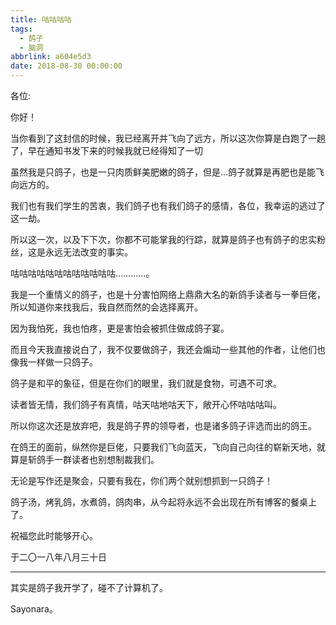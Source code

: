 ```yaml
---
title: 咕咕咕咕
tags:
  - 鸽子
  - 脑洞
abbrlink: a604e5d3
date: 2018-08-30 00:00:00
---
```


各位:

你好！

当你看到了这封信的时候，我已经离开并飞向了远方，所以这次你算是白跑了一趟了，早在通知书发下来的时候我就已经得知了一切

虽然我是只鸽子，也是一只肉质鲜美肥嫩的鸽子，但是…鸽子就算是再肥也是能飞向远方的。

我们也有我们学生的苦衷，我们鸽子也有我们鸽子的感情，各位，我幸运的逃过了这一劫。

所以这一次，以及下下次，你都不可能掌我的行踪，就算是鸽子也有鸽子的忠实粉丝，这是永远无法改变的事实。

咕咕咕咕咕咕咕咕咕咕咕咕…………。

我是一个重情义的鸽子，也是十分害怕网络上鼎鼎大名的新鸽手读者与一拳巨佬，所以知道你来找我后，我自然而然的会选择离开。

因为我怕死，我也怕疼，更是害怕会被抓住做成鸽子宴。

而且今天我直接说白了，我不仅要做鸽子，我还会煽动一些其他的作者，让他们也像我一样做一只鸽子。

鸽子是和平的象征，但是在你们的眼里，我们就是食物，可遇不可求。

读者皆无情，我们鸽子有真情，咕天咕地咕天下，敞开心怀咕咕咕叫。

所以你这次还是放弃吧，我是鸽子界的领导者，也是诸多鸽子评选而出的鸽王。

在鸽王的面前，纵然你是巨佬，只要我们飞向蓝天，飞向自己向往的崭新天地，就算是斩鸽手一群读者也别想制裁我们。

无论是写作还是聚会，只要有我在，你们两个就别想抓到一只鸽子！

鸽子汤，烤乳鸽，水煮鸽，鸽肉串，从今起将永远不会出现在所有博客的餐桌上了。

祝福您此时能够开心。

于二〇一八年八月三十日

<hr/>

其实是鸽子我开学了，碰不了计算机了。

Sayonara。
